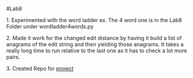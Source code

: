 #Lab8

1\. Experimented with the word ladder ex. The 4 word one is in the Lab8 Folder under wordladder4words.py

2\. Made it work for the changed edit distance by having it build a list of anagrams of the edit string and then yielding those anagrams. It takes a really long time to run relative to the last one as it has to check a lot more pairs.

3\. Created Repo for [project](https://github.com/Nberton/StudentQ)